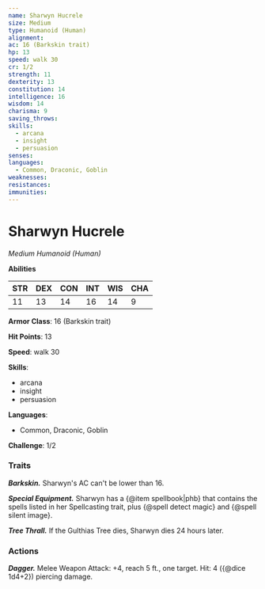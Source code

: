 ```yaml
---
name: Sharwyn Hucrele
size: Medium
type: Humanoid (Human)
alignment: 
ac: 16 (Barkskin trait)
hp: 13
speed: walk 30
cr: 1/2
strength: 11
dexterity: 13
constitution: 14
intelligence: 16
wisdom: 14
charisma: 9
saving_throws:
skills:
  - arcana
  - insight
  - persuasion
senses: 
languages:
  - Common, Draconic, Goblin
weaknesses:
resistances:
immunities:
---
```


# Sharwyn Hucrele

*Medium Humanoid (Human)*

**Abilities**

| STR | DEX | CON | INT | WIS | CHA |
| --- | --- | --- | --- | --- | --- |
| 11 | 13 | 14 | 16 | 14 | 9 |

**Armor Class**: 16 (Barkskin trait)

**Hit Points**: 13

**Speed**: walk 30

**Skills**:
  - arcana
  - insight
  - persuasion

**Languages**:
  - Common, Draconic, Goblin

**Challenge**: 1/2

### Traits
***Barkskin.*** Sharwyn's AC can't be lower than 16.

***Special Equipment.*** Sharwyn has a {@item spellbook|phb} that contains the spells listed in her Spellcasting trait, plus {@spell detect magic} and {@spell silent image}.

***Tree Thrall.*** If the Gulthias Tree dies, Sharwyn dies 24 hours later.

### Actions
***Dagger.*** Melee Weapon Attack: +4, reach 5 ft., one target. Hit: 4 ({@dice 1d4+2}) piercing damage.

